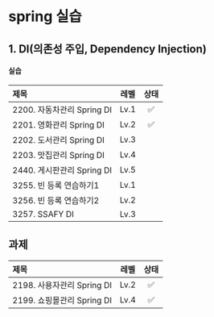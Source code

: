 # spring 실습 

## 1. DI(의존성 주입, Dependency Injection)

#### 실습

|제목|레벨|상태|
|:----------|:-----------:|:------------:|
|2200. 자동차관리 Spring DI|Lv.1|✅|
|2201. 영화관리 Spring DI|Lv.2|✅|
|2202. 도서관리 Spring DI|Lv.3||
|2203. 맛집관리 Spring DI|Lv.4||
|2440. 게시판관리 Spring DI|Lv.5||
|3255. 빈 등록 연습하기1|Lv.1||
|3256. 빈 등록 연습하기2|Lv.2||
|3257. SSAFY DI |Lv.3||

## 과제
|제목|레벨|상태|
|:----------|:-----------:|:------------:|
|2198. 사용자관리 Spring DI|Lv.2|✅|
|2199. 쇼핑몰관리 Spring DI|Lv.4|✅|
